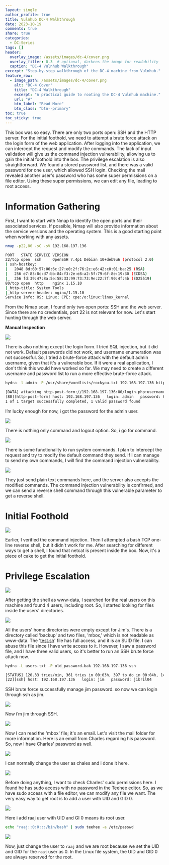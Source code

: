 ```yaml
---
layout: single
author_profile: true
title: Vulnhub DC-4 Walkthrough 
date: 2023-10-19
comments: true
share: true
categories:
  - DC-Series
tags: []
header:
  overlay_image: /assets/images/dc-4/cover.png
  overlay_filter: 0.3  # optional, darkens the image for readability
  caption: "DC-4 Vulnhub Walkthrough"
excerpt: "Step-by-step walkthrough of the DC-4 machine from Vulnhub."
feature_row:
  - image_path: /assets/images/dc-4/cover.png
    alt: "DC-4 Cover"
    title: "DC-4 Walkthrough"
    excerpt: "A practical guide to rooting the DC-4 Vulnhub machine."
    url: "#"
    btn_label: "Read More"
    btn_class: "btn--primary"
toc: true
toc_sticky: true
---
```


This box was so easy. There are only two ports open: SSH and the HTTP server. For the initial foothold, we need to attempt a brute force attack on the login form of the web application. After logging into the application, we can intercept the request and modify the commands. The lack of input validation will give us the command injection vulnerability, allowing us to gain the initial foothold into the box. The privilege escalation is also straightforward. We found a stored password list, and there was a valid password for one user, which allowed SSH login. Checking the mail revealed another user's password who has some super permissions on a file editor. Using these super permissions, we can edit any file, leading to root access.

# Information Gathering

First, I want to start with Nmap to identify the open ports and their associated services. If possible, Nmap will also provide information about the service versions and the operating system. This is a good starting point when working with any assets.

```bash
nmap -p22,80 -sC -sV 192.168.197.136

PORT   STATE SERVICE VERSION
22/tcp open  ssh     OpenSSH 7.4p1 Debian 10+deb9u6 (protocol 2.0)
| ssh-hostkey: 
|   2048 8d:60:57:06:6c:27:e0:2f:76:2c:e6:42:c0:01:ba:25 (RSA)
|   256 e7:83:8c:d7:bb:84:f3:2e:e8:a2:5f:79:6f:8e:19:30 (ECDSA)
|_  256 fd:39:47:8a:5e:58:33:99:73:73:9e:22:7f:90:4f:4b (ED25519)
80/tcp open  http    nginx 1.15.10
|_http-title: System Tools
|_http-server-header: nginx/1.15.10
Service Info: OS: Linux; CPE: cpe:/o:linux:linux_kernel
```

From the Nmap scan, I found only two open ports: SSH and the web server. Since there are no credentials, port 22 is not relevant for now. Let's start hunting through the web server.

**Manual Inspection**

![](/assets/images/dc-4/1.png)

There is also nothing except the login form. I tried SQL injection, but it did not work. Default passwords did not work, and username enumeration was not successful. So, I tried a brute-force attack with the default admin username, given that it's a vulnerable box. If it were a real application, I don't think this would have worked so far. We may need to create a different username and password list to run a more effective brute-force attack.

```bash
hydra -l admin -P /usr/share/wordlists/rockyou.txt 192.168.197.136 http-post-form '/login.php:username=^USER^&password=^PASS^:S=command'

[DATA] attacking http-post-form://192.168.197.136:80/login.php:username=^USER^&password=^PASS^:S=command
[80][http-post-form] host: 192.168.197.136   login: admin   password: happy
1 of 1 target successfully completed, 1 valid password found
```

I’m lucky enough for now, i got the password for the admin user.

![](/assets/images/dc-4/2.png)

There is nothing only command and logout option. So, i go for command.

![](/assets/images/dc-4/3.png)

There is some functionality to run system commands. I plan to intercept the request and try to modify the default command they send. If I can manage to send my own commands, I will find the command injection vulnerability.   

![](/assets/images/dc-4/4.png)

They just send plain text commands here, and the server also accepts the modified commands. The command injection vulnerability is confirmed, and we can send a reverse shell command through this vulnerable parameter to get a reverse shell.  


# Initial Foothold

![](/assets/images/dc-4/5.png)

Earlier, I verified the command injection. Then I attempted a bash TCP one-line reverse shell, but it didn't work for me. After searching for different ways to get a shell, I found that netcat is present inside the box. Now, it's a piece of cake to get the initial foothold.  

# Privilege Escalation

![](/assets/images/dc-4/6.png)

After getting the shell as www-data, I searched for the real users on this machine and found 4 users, including root. So, I started looking for files inside the users' directories.

![](/assets/images/dc-4/7.png)

All the users' home directories were empty except for Jim's. There is a directory called 'backup' and two files, 'mbox,' which is not readable as www-data. The '[test.sh](http://test.sh/)' file has full access, and it is an SUID file. I can abuse this file since I have write access to it. However, I saw a password file, and I have three valid users, so it's better to run an SSH brute force attack now.

```bash
hydra -L users.txt -P old_password.bak 192.168.197.136 ssh

[STATUS] 120.33 tries/min, 361 tries in 00:03h, 397 to do in 00:04h, 14 active
[22][ssh] host: 192.168.197.136   login: jim   password: jibril04
```

SSH brute force successfully manage jim password. so now we can login through ssh as jim.

![](/assets/images/dc-4/8.png)

Now i’m jim through SSH.

![](/assets/images/dc-4/9.png)

Now I can read the 'mbox' file; it's an email. Let's visit the mail folder for more information. Here is an email from Charles regarding his password. So, now I have Charles' password as well.

![](/assets/images/dc-4/10.png)

I can normally change the user as chales and i done it here.

![](/assets/images/dc-4/11.png)

Before doing anything, I want to check Charles' sudo permissions here. I found he has sudo access with no password in the Teehee editor. So, as we have sudo access with a file editor, we can modify any file we want. The very easy way to get root is to add a user with UID and GID 0. 

![](/assets/images/dc-4/12.png)

Here i add raaj user with UID and GI 0 means its root user.

```bash
echo "raaj::0:0:::/bin/bash" | sudo teehee -a /etc/passwd
```

![](/assets/images/dc-4/13.png)

Now, just change the user to `raaj` and we are root because we set the UID and GID for the `raaj` user as 0. In the Linux file system, the UID and GID 0 are always reserved for the root.
